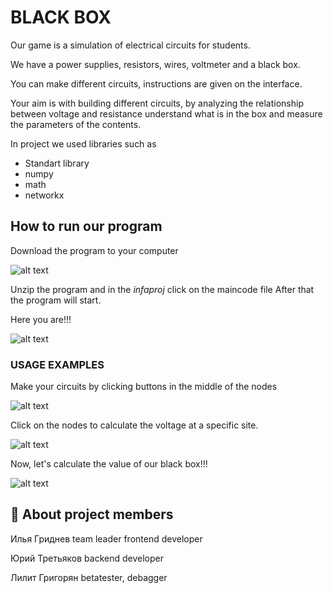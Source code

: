 
# BLACK BOX 
Our game is a simulation of electrical circuits for students.

We have a power supplies, resistors, wires, voltmeter and a black box.

You can make different circuits, instructions are given on the interface․

Your aim is with building different circuits, by analyzing the relationship between voltage and resistance understand what is in the box and measure the parameters of the contents.




In project we used libraries such as

- Standart library
- numpy
- math
- networkx




## How to run our program

Download the program to your computer

![alt text](https://tlgur.com/d/gvboW1og)

Unzip the program and in the *infaproj* click on the maincode file After that the program will start.

Here you are!!!

![alt text](https://tlgur.com/d/g2Xwjoa8)




### USAGE EXAMPLES

Make your circuits by clicking buttons in the middle of the nodes

![alt text](https://tlgur.com/d/GW17KrL4)

Click on the nodes to calculate the voltage at a specific site.

![alt text](https://tlgur.com/d/GolPWLdg)


Now, let's calculate the value of our black box!!!

![alt text](https://tlgur.com/d/GZ3Par5g)



## 🚀 About project members
Илья Гриднев team leader frontend developer

Юрий Третьяков backend developer

Лилит Григорян betatester, debagger
